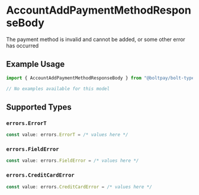 # AccountAddPaymentMethodResponseBody

The payment method is invalid and cannot be added, or some other error has occurred

## Example Usage

```typescript
import { AccountAddPaymentMethodResponseBody } from "@boltpay/bolt-typescript-sdk/models/errors";

// No examples available for this model
```

## Supported Types

### `errors.ErrorT`

```typescript
const value: errors.ErrorT = /* values here */
```

### `errors.FieldError`

```typescript
const value: errors.FieldError = /* values here */
```

### `errors.CreditCardError`

```typescript
const value: errors.CreditCardError = /* values here */
```

